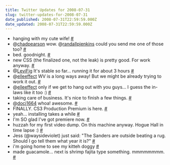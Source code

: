 ```yaml
---
title: Twitter Updates for 2008-07-31
slug: twitter-updates-for-2008-07-31
date_published: 2008-07-31T22:59:59.000Z
date_updated: 2008-07-31T22:59:59.000Z
---
```


- hanging with my cute wife! [#](http://twitter.com/joelgoodman/statuses/873124932)
- @[chadpearson](http://twitter.com/chadpearson) wow. @[randallpjenkins](http://twitter.com/randallpjenkins) could you send me one of those too? [#](http://twitter.com/joelgoodman/statuses/873213545)
- bed. goodnight. [#](http://twitter.com/joelgoodman/statuses/873213622)
- new CSS (the finalized one, not the leak) is pretty good. For work anyway. [#](http://twitter.com/joelgoodman/statuses/873619461)
- @[LeviFig](http://twitter.com/LeviFig) It's stable so far... running it for about 3 hours [#](http://twitter.com/joelgoodman/statuses/873713735)
- @[elleeffect](http://twitter.com/elleeffect) WV is a long ways away! But we might be already trying to work it out. [#](http://twitter.com/joelgoodman/statuses/873717709)
- @[elleeffect](http://twitter.com/elleeffect) only if we get to hang out with you guys... I guess the in-laws like it too :) [#](http://twitter.com/joelgoodman/statuses/873724672)
- taking care of business. It's nice to finish a few things. [#](http://twitter.com/joelgoodman/statuses/873780038)
- @[docj1664](http://twitter.com/docj1664) whoa! awesome. [#](http://twitter.com/joelgoodman/statuses/873801466)
- FINALLY. CS3 Production Premium is here. [#](http://twitter.com/joelgoodman/statuses/873917096)
- yeah... installing takes a while [#](http://twitter.com/joelgoodman/statuses/873933091)
- I'm SO glad I've got premiere now. [#](http://twitter.com/joelgoodman/statuses/873985536)
- huzzah for my first video dump. On this machine anyway. Hogue Hall in time lapse :) [#](http://twitter.com/joelgoodman/statuses/874014132)
- Jess (@waysideviolet) just said: "The Sanders are outside beating a rug. Should I go tell them what year it is?" [#](http://twitter.com/joelgoodman/statuses/874019877)
- i'm going home to see my kitteh doggy [#](http://twitter.com/joelgoodman/statuses/874060550)
- made guacamole... next is shrimp fajita type something. mmmmmmmm. [#](http://twitter.com/joelgoodman/statuses/874089446)

